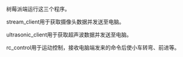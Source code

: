  树莓派端运行这三个程序。

stream_client用于获取摄像头数据并发送至电脑。

ultrasonic_client用于获取超声波数据并发送至电脑。

rc_control用于运动控制，接收电脑端发来的命令后使小车转弯、前进等。
